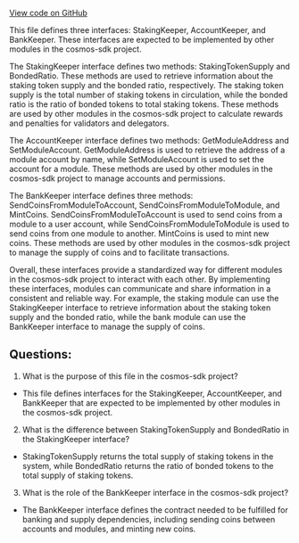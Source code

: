 [View code on GitHub](https://github.com/cosmos/cosmos-sdk/blob/main/x/mint/types/expected_keepers.go)

This file defines three interfaces: StakingKeeper, AccountKeeper, and BankKeeper. These interfaces are expected to be implemented by other modules in the cosmos-sdk project. 

The StakingKeeper interface defines two methods: StakingTokenSupply and BondedRatio. These methods are used to retrieve information about the staking token supply and the bonded ratio, respectively. The staking token supply is the total number of staking tokens in circulation, while the bonded ratio is the ratio of bonded tokens to total staking tokens. These methods are used by other modules in the cosmos-sdk project to calculate rewards and penalties for validators and delegators.

The AccountKeeper interface defines two methods: GetModuleAddress and SetModuleAccount. GetModuleAddress is used to retrieve the address of a module account by name, while SetModuleAccount is used to set the account for a module. These methods are used by other modules in the cosmos-sdk project to manage accounts and permissions.

The BankKeeper interface defines three methods: SendCoinsFromModuleToAccount, SendCoinsFromModuleToModule, and MintCoins. SendCoinsFromModuleToAccount is used to send coins from a module to a user account, while SendCoinsFromModuleToModule is used to send coins from one module to another. MintCoins is used to mint new coins. These methods are used by other modules in the cosmos-sdk project to manage the supply of coins and to facilitate transactions.

Overall, these interfaces provide a standardized way for different modules in the cosmos-sdk project to interact with each other. By implementing these interfaces, modules can communicate and share information in a consistent and reliable way. For example, the staking module can use the StakingKeeper interface to retrieve information about the staking token supply and the bonded ratio, while the bank module can use the BankKeeper interface to manage the supply of coins.
## Questions: 
 1. What is the purpose of this file in the cosmos-sdk project?
- This file defines interfaces for the StakingKeeper, AccountKeeper, and BankKeeper that are expected to be implemented by other modules in the cosmos-sdk project.

2. What is the difference between StakingTokenSupply and BondedRatio in the StakingKeeper interface?
- StakingTokenSupply returns the total supply of staking tokens in the system, while BondedRatio returns the ratio of bonded tokens to the total supply of staking tokens.

3. What is the role of the BankKeeper interface in the cosmos-sdk project?
- The BankKeeper interface defines the contract needed to be fulfilled for banking and supply dependencies, including sending coins between accounts and modules, and minting new coins.
